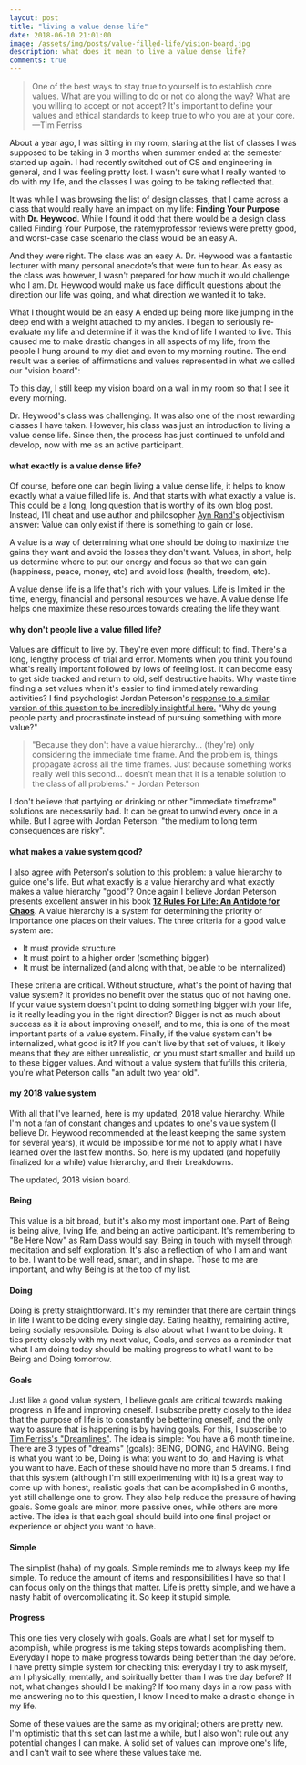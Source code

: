 ```yaml
---
layout: post
title: "living a value dense life"
date: 2018-06-10 21:01:00
image: /assets/img/posts/value-filled-life/vision-board.jpg
description: what does it mean to live a value dense life?
comments: true
---
```

<blockquote>
	One of the best ways to stay true to yourself is to establish core values. What are you willing to do or not do along the way? What are you willing to accept or not accept? It's important to define your values and ethical standards to keep true to who you are at your core.
	—Tim Ferriss
</blockquote>

About a year ago, I was sitting in my room, staring at the list of classes I was supposed to be taking in 3 months when summer ended at the semester started up again. I had recently switched out of CS and engineering in general, and I was feeling pretty lost. I wasn't sure what I really wanted to do with my life, and the classes I was going to be taking reflected that.

It was while I was browsing the list of design classes, that I came across a class that would really have an impact on my life: **Finding Your Purpose** with **Dr. Heywood**. While I found it odd that there would be a design class called Finding Your Purpose, the ratemyprofessor reviews were pretty good, and worst-case  case scenario the class would be an easy A.

And they were right. The class was an easy A. Dr. Heywood was a fantastic lecturer with many personal anecdote’s that were fun to hear. As easy as the class was however, I wasn't prepared for how much it would challenge who I am. Dr. Heywood would make us face difficult questions about the direction our life was going, and what direction we wanted it to take.

What I thought would be an easy A ended up being more like jumping in the deep end with a weight attached to my ankles. I began to seriously re-evaluate my life and determine if it was the kind of life I wanted to live. This caused me to make drastic changes in all aspects of my life, from the people I hung around to my diet and even to my morning routine. The end result was a series of affirmations and values represented in what we called our "vision board":

<div class="">
    <img class="col three" src="{{ site.baseurl }}/assets/img/posts/value-filled-life/vision-board.jpg" alt="" title="vision board"/>
</div>
<div class="col three caption">
    To this day, I still keep my vision board on a wall in my room so that I see it every morning.
</div>

Dr. Heywood's class was challenging. It was also one of the most rewarding classes I have taken. However, his class was just an introduction to living a value dense life. Since then, the process has just continued to unfold and develop, now with me as an active participant.

#### what exactly is a value dense life?

Of course, before one can begin living a value dense life, it helps to know exactly what a value filled life is. And that starts with what exactly a value is. This could be a long, long question that is worthy of its own blog post. Instead, I'll cheat and use author and philosopher [Ayn Rand's][ayn-rand-bio] objectivism answer: Value can only exist if there is something to gain or lose. 

A value is a way of determining what one should be doing to maximize the gains they want and avoid the losses they don't want. Values, in short, help us determine where to put our energy and focus so that we can gain (happiness, peace, money, etc) and avoid loss (health, freedom, etc).

A value dense life is a life that's rich with your values. Life is limited in the time, energy, financial and personal resources we have. A value dense life helps one maximize these resources towards creating the life they want. 

#### why don't people live a value filled life?

Values are difficult to live by. They're even more difficult to find. There's a long, lengthy process of trial and error. Moments when you think you found what's really important followed by lows of feeling lost. It can become easy to get side tracked and return to old, self destructive habits. Why waste time finding a set values when it's easier to find immediately rewarding activities? I find psychologist Jordan Peterson's [response to a similar version of this question to be incredibly insightful here.][why-young-people-party-procrastinate] "Why do young people party and procrastinate instead of pursuing something with more value?"
<blockquote>
     "Because they don't have a value hierarchy... (they're) only considering the immediate time frame. And the problem is, things propagate across all the time frames. Just because something works really well this second... doesn't mean that it is a tenable solution to the class of all problems."
     - Jordan Peterson
</blockquote>

I don't believe that partying or drinking or other "immediate timeframe" solutions are necessarily bad. It can be great to unwind every once in a while. But I agree with Jordan Peterson: "the medium to long term consequences are risky".

#### what makes a value system good?

I also agree with Peterson's solution to this problem: a value hierarchy to guide one's life. But what exactly is a value hierarchy and what exactly makes a value hierarchy "good"? Once again I believe Jordan Peterson presents excellent answer in his book [**12 Rules For Life: An Antidote for Chaos**][12-rules-for-life]. A value hierarchy is a system for determining the priority or importance one places on their values. The three criteria for a good value system are:
- It must provide structure
- It must point to a higher order (something bigger)
- It must be internalized (and along with that, be able to be internalized)

These criteria are critical. Without structure, what's the point of having that value system? It provides no benefit over the status quo of not having one. If your value system doesn't point to doing something bigger with your life, is it really leading you in the right direction? Bigger is not as much about success as it is about improving oneself, and to me, this is one of the most important parts of a value system. Finally, if the value system can't be internalized, what good is it? If you can't live by that set of values, it likely means that they are either unrealistic, or you must start smaller and build up to these bigger values. And without a value system that fufills this criteria, you're what Peterson calls "an adult two year old".

#### my 2018 value system

With all that I've learned, here is my updated, 2018 value hierarchy. While I'm not a fan of constant changes and updates to one's value system (I believe Dr. Heywood recommended at the least keeping the same system for several years), it would be impossible for me not to apply what I have learned over the last few months. So, here is my updated (and hopefully finalized for a while) value hierarchy, and their breakdowns.

<div class="">
    <img class="col three" src="{{ site.baseurl }}/assets/img/posts/value-filled-life/vision-board-2018.jpg" alt="" title="vision board"/>
</div>
<div class="col three caption">
    The updated, 2018 vision board.
</div>

#### Being
This value is a bit broad, but it's also my most important one. Part of Being is being alive, living life, and being an active participant. It's remembering to "Be Here Now" as Ram Dass would say. Being in touch with myself through meditation and self exploration. It's also a reflection of who I am and want to be. I want to be well read, smart, and in shape. Those to me are important, and why Being is at the top of my list.

#### Doing
Doing is pretty straightforward. It's my reminder that there are certain things in life I want to be doing every single day. Eating healthy, remaining active, being socially responsible. Doing is also about what I want to be doing. It ties pretty closely with my next value, Goals, and serves as a reminder that what I am doing today should be making progress to what I want to be Being and Doing tomorrow.

#### Goals
Just like a good value system, I believe goals are critical towards making progress in life and improving oneself. I subscribe pretty closely to the idea that the purpose of life is to constantly be bettering oneself, and the only way to assure that is happening is by having goals. For this, I subscribe to [Tim Ferriss's "Dreamlines"][dreamlines-t-ferriss]. The idea is simple: You have a 6 month timeline. There are 3 types of "dreams" (goals): BEING, DOING, and HAVING. Being is what you want to be, Doing is what you want to do, and Having is what you want to have. Each of these should have no more than 5 dreams. I find that this system (although I'm still experimenting with it) is a great way to come up with honest, realistic goals that can be acomplished in 6 months, yet still challenge one to grow. They also help reduce the pressure of having goals. Some goals are minor, more passive ones, while others are more active. The idea is that each goal should build into one final project or experience or object you want to have.

#### Simple
The simplist (haha) of my goals. Simple reminds me to always keep my life simple. To reduce the amount of items and responsibilities I have so that I can focus only on the things that matter. Life is pretty simple, and we have a nasty habit of overcomplicating it. So keep it stupid simple.

#### Progress
This one ties very closely with goals. Goals are what I set for myself to acomplish, while progress is me taking steps towards acomplishing them. Everyday I hope to make progress towards being better than the day before. I have pretty simple system for checking this: everyday I try to ask myself, am I physically, mentally, and spiritually better than I was the day before? If not, what changes should I be making? If too many days in a row pass with me answering no to this question, I know I need to make a drastic change in my life.

Some of these values are the same as my original; others are pretty new. I'm optimistic that this set can last me a while, but I also won't rule out any potential changes I can make. A solid set of values can improve one's life, and I can't wait to see where these values take me.



[ayn-rand-bio]: https://en.wikipedia.org/wiki/Ayn_Rand
[why-young-people-party-procrastinate]:https://www.youtube.com/watch?v=fwfaIli0hQw
[12-rules-for-life]: https://jordanbpeterson.com/12-rules-for-life/
[dreamlines-t-ferriss]: https://tim.blog/lifestyle-costing/
